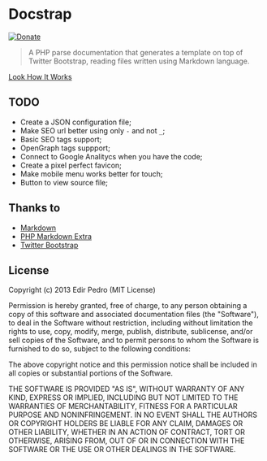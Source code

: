 Docstrap
==================================================

[![Donate](https://img.shields.io/badge/Donate-PayPal-green.svg)](https://www.paypal.com/cgi-bin/webscr?cmd=_s-xclick&hosted_button_id=S3LJ44E4W8HRJ)

> A PHP parse documentation that generates a template on top of Twitter Bootstrap, reading files written using Markdown language.


[Look How It Works](http://hub.edirpedro.com.br/docstrap)


TODO
--------------------------------------------------

- Create a JSON configuration file;
- Make SEO url better using only `-` and not `_`;
- Basic SEO tags support;
- OpenGraph tags suppport;
- Connect to Google Analitycs when you have the code;
- Create a pixel perfect favicon;
- Make mobile menu works better for touch;
- Button to view source file;


Thanks to
--------------------------------------------------

- [Markdown](http://en.wikipedia.org/wiki/Markdown)
- [PHP Markdown Extra](http://michelf.ca/projects/php-markdown/extra/)
- [Twitter Bootstrap](http://twitter.github.com/bootstrap)


License
--------------------------------------------------

Copyright (c) 2013 Edir Pedro (MIT License)

Permission is hereby granted, free of charge, to any person obtaining a copy of this software and associated documentation files (the "Software"), to deal in the Software without restriction, including without limitation the rights to use, copy, modify, merge, publish, distribute, sublicense, and/or sell copies of the Software, and to permit persons to whom the Software is furnished to do so, subject to the following conditions:

The above copyright notice and this permission notice shall be included in all copies or substantial portions of the Software.

THE SOFTWARE IS PROVIDED "AS IS", WITHOUT WARRANTY OF ANY KIND, EXPRESS OR IMPLIED, INCLUDING BUT NOT LIMITED TO THE WARRANTIES OF MERCHANTABILITY, FITNESS FOR A PARTICULAR PURPOSE AND NONINFRINGEMENT. IN NO EVENT SHALL THE AUTHORS OR COPYRIGHT HOLDERS BE LIABLE FOR ANY CLAIM, DAMAGES OR OTHER LIABILITY, WHETHER IN AN ACTION OF CONTRACT, TORT OR OTHERWISE, ARISING FROM, OUT OF OR IN CONNECTION WITH THE SOFTWARE OR THE USE OR OTHER DEALINGS IN THE SOFTWARE.

